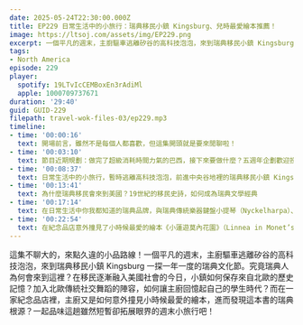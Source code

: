 ```yaml
---
date: 2025-05-24T22:30:00.000Z
title: EP229 日常生活中的小旅行：瑞典移民小鎮 Kingsburg、兒時最愛繪本推薦！
image: https://ltsoj.com/assets/img/EP229.png
excerpt: 一個平凡的週末，主廚驅車逃離矽谷的高科技泡泡，來到瑞典移民小鎮 Kingsburg 一探一年一度的瑞典文化節。究竟瑞典人為何會來到這裡？小鎮如何保存來自北歐的歷史記憶？一起品味這趟雖然短暫卻拓展眼界的週末小旅行吧！
tags:
- North America
episode: 229
player:
  spotify: 19LTvIcCEMBoxEn3rAdiMl
  apple: 1000709737671
duration: '29:40'
guid: GUID-229
filepath: travel-wok-files-03/ep229.mp3
timeline:
- time: '00:00:16'
  text: 開場前言，雖然不是每個人都喜歡，但這集開頭就是要來閒聊啦！
- time: '00:03:10'
  text: 節目近期規劃：做完了超級消耗時間力氣的巴西，接下來要做什麼？五週年企劃歡迎投稿
- time: '00:08:37'
  text: 日常生活中的小旅行，暫時逃離高科技泡泡，前進中央谷地裡的瑞典移民小鎮 Kingsburg
- time: '00:13:41'
  text: 為什麼瑞典移民會來到美國？19世紀的移民史詩，如何成為瑞典文學經典
- time: '00:17:14'
  text: 在日常生活中你我都知道的瑞典品牌，與瑞典傳統樂器鍵盤小提琴（Nyckelharpa）、像極了營火晚會的北歐社交舞蹈
- time: '00:22:54'
  text: 在紀念品店意外撞見了小時候最愛的繪本《小蓮遊莫內花園》（Linnea in Monet’s Garden），發現它的瑞典根源
---
```

這集不聊大的，來點久違的小品路線！一個平凡的週末，主廚驅車逃離矽谷的高科技泡泡，來到瑞典移民小鎮 Kingsburg 一探一年一度的瑞典文化節。究竟瑞典人為何會來到這裡？在移民逐漸融入美國社會的今日，小鎮如何保存來自北歐的歷史記憶？加入北歐傳統社交舞蹈的陣容，如何讓主廚回憶起自己的學生時代？而在一家紀念品店裡，主廚又是如何意外撞見小時候最愛的繪本，進而發現這本書的瑞典根源？一起品味這趟雖然短暫卻拓展眼界的週末小旅行吧！
